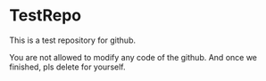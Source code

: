 # TestRepo
This is a test repository for github.

You are not allowed to modify any code of the github. And once we finished, pls delete for yourself.
